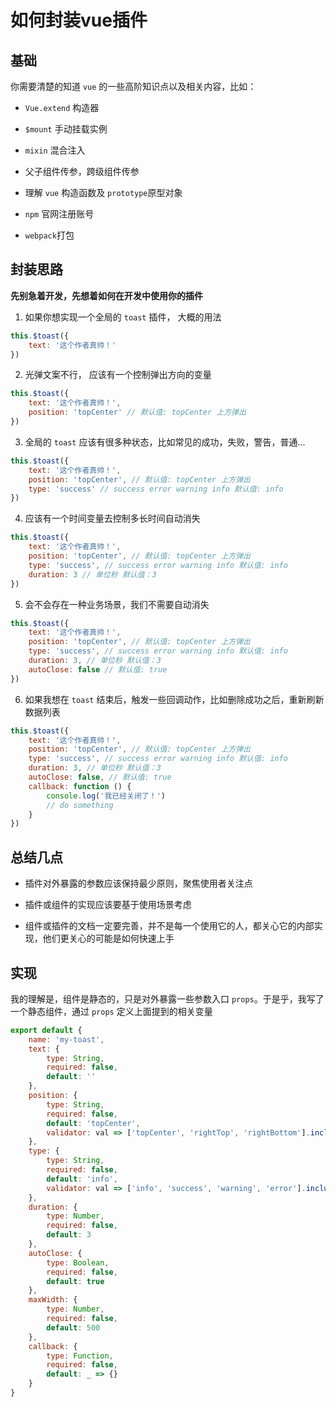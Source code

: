 # 如何封装vue插件

## 基础

你需要清楚的知道 `vue` 的一些高阶知识点以及相关内容，比如：

- `Vue.extend` 构造器

- `$mount` 手动挂载实例

- `mixin` 混合注入

- 父子组件传参，跨级组件传参

- 理解 `vue` 构造函数及 `prototype`原型对象

- `npm` 官网注册账号

- `webpack`打包

## 封装思路

**先别急着开发，先想着如何在开发中使用你的插件**

1. 如果你想实现一个全局的 `toast` 插件， 大概的用法

```js
this.$toast({
    text: '这个作者真帅！'
})
```

2. 光弹文案不行， 应该有一个控制弹出方向的变量

```js
this.$toast({
    text: '这个作者真帅！',
    position: 'topCenter' // 默认值: topCenter 上方弹出
})
```

3. 全局的 `toast` 应该有很多种状态，比如常见的成功，失败，警告，普通...

```js
this.$toast({
    text: '这个作者真帅！',
    position: 'topCenter', // 默认值: topCenter 上方弹出
    type: 'success' // success error warning info 默认值: info
})
```

4. 应该有一个时间变量去控制多长时间自动消失

```js
this.$toast({
    text: '这个作者真帅！',
    position: 'topCenter', // 默认值: topCenter 上方弹出
    type: 'success', // success error warning info 默认值: info
    duration: 3 // 单位秒 默认值：3
})
```

5. 会不会存在一种业务场景，我们不需要自动消失

```js
this.$toast({
    text: '这个作者真帅！',
    position: 'topCenter', // 默认值: topCenter 上方弹出
    type: 'success', // success error warning info 默认值: info
    duration: 3, // 单位秒 默认值：3
    autoClose: false // 默认值: true
})
```

6. 如果我想在 `toast` 结束后，触发一些回调动作，比如删除成功之后，重新刷新数据列表

```js
this.$toast({
    text: '这个作者真帅！',
    position: 'topCenter', // 默认值: topCenter 上方弹出
    type: 'success', // success error warning info 默认值: info
    duration: 3, // 单位秒 默认值：3
    autoClose: false, // 默认值: true
    callback: function () {
        console.log('我已经关闭了！')
        // do something
    }
})
```

## 总结几点

- 插件对外暴露的参数应该保持最少原则，聚焦使用者关注点

- 插件或组件的实现应该要基于使用场景考虑

- 组件或插件的文档一定要完善，并不是每一个使用它的人，都关心它的内部实现，他们更关心的可能是如何快速上手

## 实现

我的理解是，组件是静态的，只是对外暴露一些参数入口 `props`。于是乎，我写了一个静态组件，通过 `props` 定义上面提到的相关变量

```js
export default {
    name: 'my-toast',
    text: {
        type: String,
        required: false,
        default: ''
    },
    position: {
        type: String,
        required: false,
        default: 'topCenter',
        validator: val => ['topCenter', 'rightTop', 'rightBottom'].includes(val) 
    },
    type: {
        type: String,
        required: false,
        default: 'info',
        validator: val => ['info', 'success', 'warning', 'error'].includes(val)
    },
    duration: {
        type: Number,
        required: false,
        default: 3
    },
    autoClose: {
        type: Boolean,
        required: false,
        default: true
    },
    maxWidth: {
        type: Number,
        required: false,
        default: 500
    },
    callback: {
        type: Function,
        required: false,
        default: _ => {}
    }
}
```

<ClientOnly>
  <base-plugin-index />
</ClientOnly>
